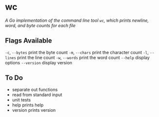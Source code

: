 # wc

*A Go implementation of the command line tool `wc`, which prints newline, word, and byte counts for each file*

## Flags Available
`-c`, `--bytes` print the byte count
`-m`, `--chars` print the character count
`-l`, `--lines` print the line count
`-w`, `--words` print the word count
`--help` display options
`--version` display version

## To Do

- separate out functions
- read from standard input
- unit tests
- help prints help
- version prints version 
